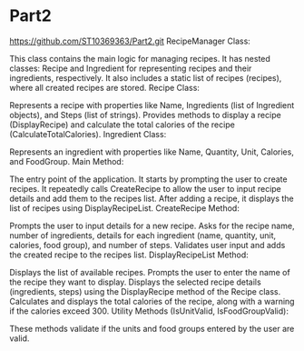 # Part2
https://github.com/ST10369363/Part2.git
RecipeManager Class:

This class contains the main logic for managing recipes.
It has nested classes: Recipe and Ingredient for representing recipes and their ingredients, respectively.
It also includes a static list of recipes (recipes), where all created recipes are stored.
Recipe Class:

Represents a recipe with properties like Name, Ingredients (list of Ingredient objects), and Steps (list of strings).
Provides methods to display a recipe (DisplayRecipe) and calculate the total calories of the recipe (CalculateTotalCalories).
Ingredient Class:

Represents an ingredient with properties like Name, Quantity, Unit, Calories, and FoodGroup.
Main Method:

The entry point of the application.
It starts by prompting the user to create recipes.
It repeatedly calls CreateRecipe to allow the user to input recipe details and add them to the recipes list.
After adding a recipe, it displays the list of recipes using DisplayRecipeList.
CreateRecipe Method:

Prompts the user to input details for a new recipe.
Asks for the recipe name, number of ingredients, details for each ingredient (name, quantity, unit, calories, food group), and number of steps.
Validates user input and adds the created recipe to the recipes list.
DisplayRecipeList Method:

Displays the list of available recipes.
Prompts the user to enter the name of the recipe they want to display.
Displays the selected recipe details (ingredients, steps) using the DisplayRecipe method of the Recipe class.
Calculates and displays the total calories of the recipe, along with a warning if the calories exceed 300.
Utility Methods (IsUnitValid, IsFoodGroupValid):

These methods validate if the units and food groups entered by the user are valid.
